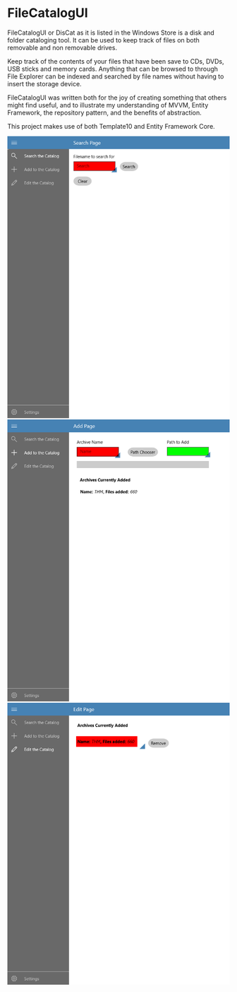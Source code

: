 # FileCatalogUI

FileCatalogUI or DisCat as it is listed in the Windows Store is a disk and folder cataloging tool. It can be used to keep track of files on both removable and non removable drives. 

Keep track of the contents of your files that have been save to CDs, DVDs, USB sticks and memory cards. Anything that can be browsed to through File Explorer can be indexed and searched by file names without having to insert the storage device.

FileCatalogUI was written both for the joy of creating something that others might find useful, and to illustrate my understanding of MVVM, Entity Framework, the repository pattern, and the benefits of abstraction.

This project makes use of both Template10 and Entity Framework Core.

![ScreenShot](https://github.com/McFunston/FileCatalogUI/blob/master/HamburgerUI/Assets/SearchPageHelp.png)
![ScreenShot2](https://github.com/McFunston/FileCatalogUI/blob/master/HamburgerUI/Assets/AddPageHelp.png)
![ScreenShot3](https://github.com/McFunston/FileCatalogUI/blob/master/HamburgerUI/Assets/EditPageHelp.png)
